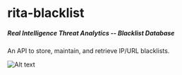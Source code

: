 # rita-blacklist
##### Real Intelligence Threat Analytics -- Blacklist Database

An API to store, maintain, and retrieve IP/URL blacklists.

![Alt text](img/diagram.png?raw=true "rita-blacklist diagram")
